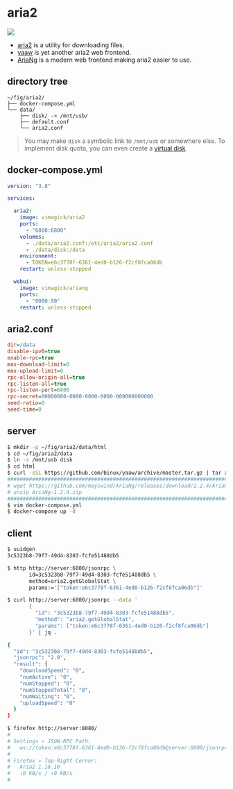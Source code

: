 aria2
=====

![](https://badge.imagelayers.io/vimagick/aria2:latest.svg)

- [aria2][1] is a utility for downloading files.
- [yaaw][2] is yet another aria2 web frontend.
- [AriaNg][3] is a modern web frontend making aria2 easier to use.

## directory tree

```
~/fig/aria2/
├── docker-compose.yml
└── data/
    ├── disk/ -> /mnt/usb/
    ├── default.conf
    └── aria2.conf
```

> You may make `disk` a symbolic link to `/mnt/usb` or somewhere else.
> To implement disk quota, you can even create a [virtual disk][5].

## docker-compose.yml

```yaml
version: "3.8"

services:

  aria2:
    image: vimagick/aria2
    ports:
      - "6800:6800"
    volumes:
      - ./data/aria2.conf:/etc/aria2/aria2.conf
      - ./data/disk:/data
    environment:
      - TOKEN=e6c3778f-6361-4ed0-b126-f2cf8fca06db
    restart: unless-stopped

  webui:
    image: vimagick/ariang
    ports:
      - "8080:80"
    restart: unless-stopped
```

## aria2.conf

```ini
dir=/data
disable-ipv6=true
enable-rpc=true
max-download-limit=0
max-upload-limit=0
rpc-allow-origin-all=true
rpc-listen-all=true
rpc-listen-port=6800
rpc-secret=00000000-0000-0000-0000-000000000000
seed-ratio=0
seed-time=0
```

## server

```bash
$ mkdir -p ~/fig/aria2/data/html
$ cd ~/fig/aria2/data
$ ln -s /mnt/usb disk
$ cd html
$ curl -sSL https://github.com/binux/yaaw/archive/master.tar.gz | tar xz --strip 1
####################################################################################
# wget https://github.com/mayswind/AriaNg/releases/download/1.2.4/AriaNg-1.2.4.zip #
# unzip AriaNg-1.2.4.zip                                                           #
####################################################################################
$ vim docker-compose.yml
$ docker-compose up -d
```

## client

```bash
$ uuidgen
3c5323b8-79f7-49d4-8303-fcfe51488db5

$ http http://server:6800/jsonrpc \
       id=3c5323b8-79f7-49d4-8303-fcfe51488db5 \
       method=aria2.getGlobalStat \
       params:='["token:e6c3778f-6361-4ed0-b126-f2cf8fca06db"]'

$ curl http://server:6800/jsonrpc --data '
       {
         "id": "3c5323b8-79f7-49d4-8303-fcfe51488db5",
         "method": "aria2.getGlobalStat",
         "params": ["token:e6c3778f-6361-4ed0-b126-f2cf8fca06db"]
       }' | jq .

{
  "id": "3c5323b8-79f7-49d4-8303-fcfe51488db5",
  "jsonrpc": "2.0",
  "result": {
    "downloadSpeed": "0",
    "numActive": "0",
    "numStopped": "0",
    "numStoppedTotal": "0",
    "numWaiting": "0",
    "uploadSpeed": "0"
  }
}

$ firefox http://server:8080/
#
# Settings » JSON-RPC Path:
#   ws://token:e6c3778f-6361-4ed0-b126-f2cf8fca06db@server:6800/jsonrpc
#
# Firefox » Top-Right Corner:
#   Aria2 1.18.10
#   ↓0 KB/s / ↑0 KB/s
#
```

[1]: https://github.com/aria2/aria2
[2]: https://github.com/binux/yaaw
[3]: https://github.com/mayswind/AriaNg
[5]: http://souptonuts.sourceforge.net/quota_tutorial.html
